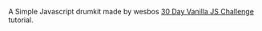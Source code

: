 A Simple Javascript drumkit made by wesbos [30 Day Vanilla JS Challenge](https://github.com/wesbos/JavaScript30) tutorial.